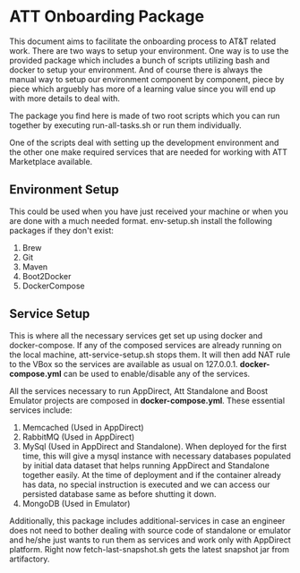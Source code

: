 # ATT Onboarding Package
This document aims to facilitate the onboarding process to AT&T related work. There are two ways to setup your environment. One way is to use the provided package which includes a bunch of scripts utilizing bash and docker to setup your environment. And of course there is always the manual way to setup our environment component by component, piece by piece which arguebly has more of a learning value since you will end up with more details to deal with. 

The package you find  here is made of two root scripts which you can run together by executing run-all-tasks.sh or run them individually. 

One of the scripts deal with setting up the development environment and the other one make required services that are needed for working with ATT Marketplace available.

## Environment Setup
This could be used when you have just received your machine or when you are done with a much needed format. env-setup.sh install the following packages if they don't exist:

1. Brew
2. Git
3. Maven
4. Boot2Docker
5. DockerCompose

## Service Setup
This is where all the necessary services get set up using docker and docker-compose. If any of the composed services are already running on the local machine, att-service-setup.sh stops them. It will then add NAT rule to the VBox so the services are available as usual on 127.0.0.1. **docker-compose.yml** can be used to enable/disable any of the services.

All the services necessary to run AppDirect, Att Standalone and Boost Emulator projects are composed in **docker-compose.yml**. These essential services include:

1. Memcached (Used in AppDirect)
2. RabbitMQ (Used in AppDirect)
3. MySql (Used in AppDirect and Standalone). When deployed for the first time, this will give a mysql instance with necessary databases populated by initial data dataset that helps running AppDirect and Standalone together easily. At the time of deployment and if the container already has data, no special instruction is executed and we can access our persisted database same as before shutting it down.
4. MongoDB (Used in Emulator)

Additionally, this package includes additional-services in case an engineer does not need to bother dealing with source code of standalone or emulator and he/she just wants to run them as services and work only with AppDirect platform. Right now fetch-last-snapshot.sh gets the latest snapshot jar from artifactory.
